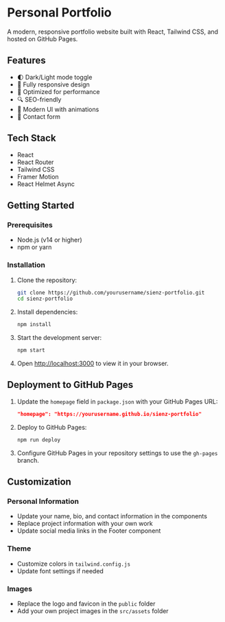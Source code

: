 # Personal Portfolio

A modern, responsive portfolio website built with React, Tailwind CSS, and hosted on GitHub Pages.

## Features

- 🌓 Dark/Light mode toggle
- 📱 Fully responsive design
- 🚀 Optimized for performance
- 🔍 SEO-friendly
- 🎨 Modern UI with animations
- 📝 Contact form

## Tech Stack

- React
- React Router
- Tailwind CSS
- Framer Motion
- React Helmet Async

## Getting Started

### Prerequisites

- Node.js (v14 or higher)
- npm or yarn

### Installation

1. Clone the repository:
   ```bash
   git clone https://github.com/yourusername/sienz-portfolio.git
   cd sienz-portfolio
   ```

2. Install dependencies:
   ```bash
   npm install
   ```

3. Start the development server:
   ```bash
   npm start
   ```

4. Open [http://localhost:3000](http://localhost:3000) to view it in your browser.

## Deployment to GitHub Pages

1. Update the `homepage` field in `package.json` with your GitHub Pages URL:
   ```json
   "homepage": "https://yourusername.github.io/sienz-portfolio"
   ```

2. Deploy to GitHub Pages:
   ```bash
   npm run deploy
   ```

3. Configure GitHub Pages in your repository settings to use the `gh-pages` branch.

## Customization

### Personal Information

- Update your name, bio, and contact information in the components
- Replace project information with your own work
- Update social media links in the Footer component

### Theme

- Customize colors in `tailwind.config.js`
- Update font settings if needed

### Images

- Replace the logo and favicon in the `public` folder
- Add your own project images in the `src/assets` folder


